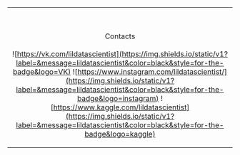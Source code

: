 <table width="100%"> 
  <tr>
  <td width="100%">

  <br><p align="center">Contacts<br><br>
  ![https://vk.com/lildatascientist](https://img.shields.io/static/v1?label=&message=lildatascientist&color=black&style=for-the-badge&logo=VK)
  ![https://www.instagram.com/lildatascientist/](https://img.shields.io/static/v1?label=&message=lildatascientist&color=black&style=for-the-badge&logo=instagram)
  ![https://www.kaggle.com/lildatascientist](https://img.shields.io/static/v1?label=&message=lildatascientist&color=black&style=for-the-badge&logo=kaggle)
  </p>
  </td>
</table>
